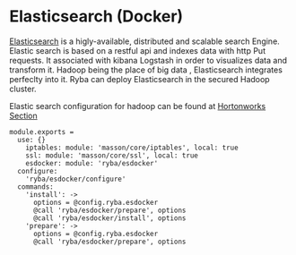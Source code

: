 
# Elasticsearch (Docker)

[Elasticsearch](http://www.elastic.co) is a higly-available, distributed  and scalable search Engine.
Elastic search is based on a restful api and indexes data with http Put requests.
It associated with kibana Logstash in order to visualizes data and transform it.
Hadoop being the place of big data , Elasticsearch integrates perfeclty into it.
Ryba can deploy Elasticsearch in the  secured Hadoop cluster.

Elastic search configuration for hadoop can be found at [Hortonworks Section](hortonworks.com/blog/configure-elastic-search-hadoop-hdp-2-0)

    module.exports =
      use: {}
        iptables: module: 'masson/core/iptables', local: true
        ssl: module: 'masson/core/ssl', local: true
        esdocker: module: 'ryba/esdocker'
      configure:
        'ryba/esdocker/configure'
      commands:
        'install': ->
          options = @config.ryba.esdocker
          @call 'ryba/esdocker/prepare', options
          @call 'ryba/esdocker/install', options
        'prepare': ->
          options = @config.ryba.esdocker
          @call 'ryba/esdocker/prepare', options
